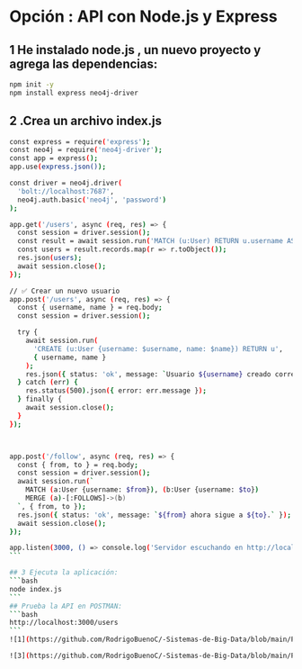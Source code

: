 # Opción : API con Node.js y Express

## 1 He instalado node.js , un nuevo proyecto y agrega las dependencias:

```bash
npm init -y
npm install express neo4j-driver
```

## 2 .Crea un archivo index.js


````bash
const express = require('express');
const neo4j = require('neo4j-driver');
const app = express();
app.use(express.json());

const driver = neo4j.driver(
  'bolt://localhost:7687',
  neo4j.auth.basic('neo4j', 'password')
);

app.get('/users', async (req, res) => {
  const session = driver.session();
  const result = await session.run('MATCH (u:User) RETURN u.username AS username, u.name AS name');
  const users = result.records.map(r => r.toObject());
  res.json(users);
  await session.close();
});

// ✅ Crear un nuevo usuario
app.post('/users', async (req, res) => {
  const { username, name } = req.body;
  const session = driver.session();

  try {
    await session.run(
      'CREATE (u:User {username: $username, name: $name}) RETURN u',
      { username, name }
    );
    res.json({ status: 'ok', message: `Usuario ${username} creado correctamente.` });
  } catch (err) {
    res.status(500).json({ error: err.message });
  } finally {
    await session.close();
  }
});



app.post('/follow', async (req, res) => {
  const { from, to } = req.body;
  const session = driver.session();
  await session.run(`
    MATCH (a:User {username: $from}), (b:User {username: $to})
    MERGE (a)-[:FOLLOWS]->(b)
  `, { from, to });
  res.json({ status: 'ok', message: `${from} ahora sigue a ${to}.` });
  await session.close();
});

app.listen(3000, () => console.log('Servidor escuchando en http://localhost:3000'));
```

## 3 Ejecuta la aplicación:
```bash
node index.js
```
## Prueba la API en POSTMAN: 
```bash
http://localhost:3000/users
```
![1](https://github.com/RodrigoBuenoC/-Sistemas-de-Big-Data/blob/main/Practica2/img/1.png).

![3](https://github.com/RodrigoBuenoC/-Sistemas-de-Big-Data/blob/main/Practica2/img/3.png)

